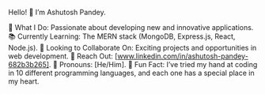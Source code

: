 
Hello! 👋
I’m Ashutosh Pandey.

🌟 What I Do: Passionate about developing new and innovative applications.
📚 Currently Learning: The MERN stack (MongoDB, Express.js, React, Node.js).
🤝 Looking to Collaborate On: Exciting projects and opportunities in web development.
📧 Reach Out: [www.linkedin.com/in/ashutosh-pandey-682b3b265].
🌈 Pronouns: [He/Him].
🎉 Fun Fact: I’ve tried my hand at coding in 10 different programming languages, and each one has a special place in my heart.


<!---
ashutosh-pandey29/ashutosh-pandey29 is a ✨ special ✨ repository because its `README.md` (this file) appears on your GitHub profile.
You can click the Preview link to take a look at your changes.
--->

